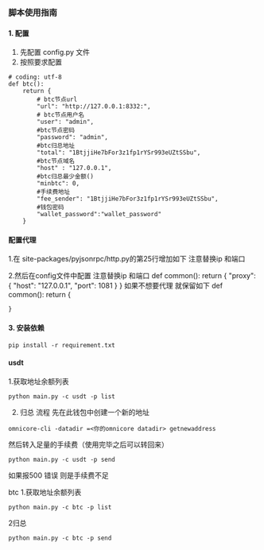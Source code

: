 ### 脚本使用指南

#### 1. 配置
1. 先配置 config.py 文件
2. 按照要求配置
```
# coding: utf-8
def btc():
    return {
        # btc节点url
        "url": "http://127.0.0.1:8332:",
        # btc节点用户名
        "user": "admin",
        #btc节点密码
        "password": "admin",
        #btc归总地址
        "total": "1BtjjiHe7bFor3z1fp1rYSr993eUZtSSbu",
        #btc节点域名
        "host" : "127.0.0.1",
        #btc归总最少金额()
        "minbtc": 0,
        #手续费地址
        "fee_sender": "1BtjjiHe7bFor3z1fp1rYSr993eUZtSSbu",
        #钱包密码
        "wallet_password":"wallet_password"
    }
```


#### 配置代理
1.在 site-packages/pyjsonrpc/http.py的第25行增加如下
注意替换ip 和端口

2.然后在config文件中配置
注意替换ip 和端口
def common():
    return {
        "proxy": {
            "host": "127.0.0.1",
            "port": 1081
        }
    }
如果不想要代理
就保留如下
def common():
    return {
        
    }
#### 3. 安装依赖
```
pip install -r requirement.txt
```
#### usdt
1.获取地址余额列表
```
python main.py -c usdt -p list
```
2. 归总
流程
先在此钱包中创建一个新的地址
```
omnicore-cli -datadir =<你的omnicore datadir> getnewaddress
```
然后转入足量的手续费（使用完毕之后可以转回来）
```
python main.py -c usdt -p send
```
如果报500 错误  则是手续费不足



btc
1.获取地址余额列表
```
python main.py -c btc -p list
```
2归总
```
python main.py -c btc -p send
```
